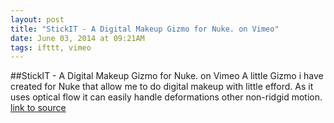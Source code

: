 ```yaml
---
layout: post
title: "StickIT - A Digital Makeup Gizmo for Nuke. on Vimeo"
date: June 03, 2014 at 09:21AM
tags: ifttt, vimeo
---
```

##StickIT - A Digital Makeup Gizmo for Nuke. on Vimeo
A little Gizmo i have created for Nuke that allow me to do digital makeup with little efford. As it uses optical flow it can easily handle deformations other non-ridgid motion.
[link to source](http://ift.tt/1iO9oxJ) 
